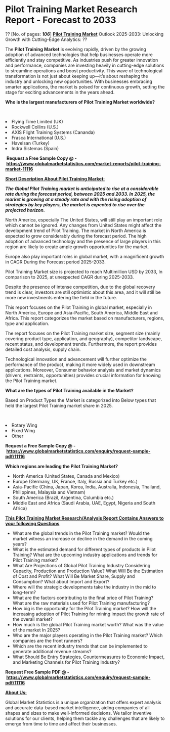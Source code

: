 <H1>Pilot Training Market Research Report - Forecast to 2033</H1><p>?? [No. of pages:&nbsp;<strong><em>106</em></strong>]&nbsp;<strong><a href="https://www.globalmarketstatistics.com/market-reports/pilot-training-market-11116">Pilot Training&nbsp;Market</a></strong>&nbsp;Outlook 2025-2033: Unlocking Growth with Cutting-Edge Analytics: ??</p><p>The <strong>Pilot Training Market</strong> is evolving rapidly, driven by the growing adoption of advanced technologies that help businesses operate more efficiently and stay competitive. As industries push for greater innovation and performance, companies are investing heavily in cutting-edge solutions to streamline operations and boost productivity. This wave of technological transformation is not just about keeping up&mdash;it&rsquo;s about reshaping the industry and unlocking new opportunities. With businesses embracing smarter applications, the market is poised for continuous growth, setting the stage for exciting advancements in the years ahead.</p><p><strong>Who is the largest manufacturers of Pilot Training Market worldwide?</strong></p><p>&nbsp;<li>Flying Time Limited (UK)<li> Rockwell Collins (U.S.)<li> AXIS Flight Training Systems (Cananda)<li> Frasca International (U.S.)<li> Havelsan (Turkey)<li> Indra Sistemas (Spain)</p><p>&nbsp;<strong>Request a Free Sample Copy @ -&nbsp;<a href="https://www.globalmarketstatistics.com/market-reports/pilot-training-market-11116">https://www.globalmarketstatistics.com/market-reports/pilot-training-market-11116</a></strong></p><p><strong><u>Short Description About Pilot Training Market:</u></strong></p><p><strong><em>The Global Pilot Training market is anticipated to rise at a considerable rate during the forecast period, between 2025 and 2033. In 2025, the market is growing at a steady rate and with the rising adoption of strategies by key players, the market is expected to rise over the projected horizon.</em></strong></p><p>North America, especially The United States, will still play an important role which cannot be ignored. Any changes from United States might affect the development trend of Pilot Training. The market in North America is expected to grow considerably during the forecast period. The high adoption of advanced technology and the presence of large players in this region are likely to create ample growth opportunities for the market.</p><p>Europe also play important roles in global market, with a magnificent growth in CAGR During the Forecast period 2025-2033.</p><p>Pilot Training Market size is projected to reach Multimillion USD by 2033, In comparison to 2025, at unexpected CAGR during 2025-2033.</p><p>Despite the presence of intense competition, due to the global recovery trend is clear, investors are still optimistic about this area, and it will still be more new investments entering the field in the future.</p><p>This report focuses on the Pilot Training in global market, especially in North America, Europe and Asia-Pacific, South America, Middle East and Africa. This report categorizes the market based on manufacturers, regions, type and application.</p><p>The report focuses on the Pilot Training market size, segment size (mainly covering product type, application, and geography), competitor landscape, recent status, and development trends. Furthermore, the report provides detailed cost analysis, supply chain.</p><p>Technological innovation and advancement will further optimize the performance of the product, making it more widely used in downstream applications. Moreover, Consumer behavior analysis and market dynamics (drivers, restraints, opportunities) provides crucial information for knowing the Pilot Training market.</p><p><strong>What are the types of Pilot Training available in the Market?</strong></p><p>Based on Product Types the Market is categorized into Below types that held the largest Pilot Training market share in 2025.</p><p>&nbsp;<li>Rotary Wing<li> Fixed Wing<li> Other&nbsp;</p><p><strong>Request a Free Sample Copy @ -&nbsp;<a href="https://www.globalmarketstatistics.com/enquiry/request-sample-pdf/11116">https://www.globalmarketstatistics.com/enquiry/request-sample-pdf/11116</a></strong></p><p><strong>Which regions are leading the Pilot Training Market?</strong></p><ul><li>North America (United States, Canada and Mexico)</li><li>Europe (Germany, UK, France, Italy, Russia and Turkey etc.)</li><li>Asia-Pacific (China, Japan, Korea, India, Australia, Indonesia, Thailand, Philippines, Malaysia and Vietnam)</li><li>South America (Brazil, Argentina, Columbia etc.)</li><li>Middle East and Africa (Saudi Arabia, UAE, Egypt, Nigeria and South Africa)</li></ul><p><strong><u>This Pilot Training Market Research/Analysis Report Contains Answers to your following Questions</u></strong></p><ul><li>What are the global trends in the Pilot Training market? Would the market witness an increase or decline in the demand in the coming years?</li><li>What is the estimated demand for different types of products in Pilot Training? What are the upcoming industry applications and trends for Pilot Training market?</li><li>What Are Projections of Global Pilot Training Industry Considering Capacity, Production and Production Value? What Will Be the Estimation of Cost and Profit? What Will Be Market Share, Supply and Consumption? What about Import and Export?</li><li>Where will the strategic developments take the industry in the mid to long-term?</li><li>What are the factors contributing to the final price of Pilot Training? What are the raw materials used for Pilot Training manufacturing?</li><li>How big is the opportunity for the Pilot Training market? How will the increasing adoption of Pilot Training for mining impact the growth rate of the overall market?</li><li>How much is the global Pilot Training market worth? What was the value of the market In 2025?</li><li>Who are the major players operating in the Pilot Training market? Which companies are the front runners?</li><li>Which are the recent industry trends that can be implemented to generate additional revenue streams?</li><li>What Should Be Entry Strategies, Countermeasures to Economic Impact, and Marketing Channels for Pilot Training Industry?</li></ul><p><strong>Request Free Sample PDF @ -&nbsp;<a href="https://www.globalmarketstatistics.com/enquiry/request-sample-pdf/11116">https://www.globalmarketstatistics.com/enquiry/request-sample-pdf/11116</a></strong></p><p><strong><u>About Us:</u></strong></p><p>Global Market Statistics&nbsp;is a unique organization that offers expert analysis and accurate data-based market intelligence, aiding companies of all shapes and sizes to make well-informed decisions. We tailor inventive solutions for our clients, helping them tackle any challenges that are likely to emerge from time to time and affect their businesses.</p>
